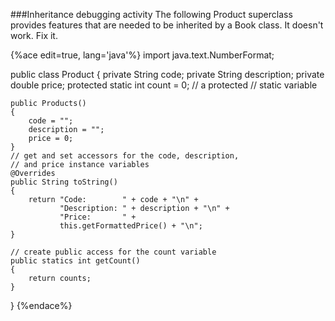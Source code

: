 <!--djw:done-->
###Inheritance debugging activity
The following Product superclass provides features that are needed to be inherited by a Book class. It doesn't work. Fix it.

{%ace edit=true, lang='java'%}
import java.text.NumberFormat;

public class Product
{
    private String code;
    private String description;
    private double price;
    protected static int count = 0;   // a protected 
                                      // static variable

    public Products()
    {
        code = "";
        description = "";
        price = 0;
    }
    // get and set accessors for the code, description, 
    // and price instance variables
    @Overrides
    public String toString()
    {
        return "Code:        " + code + "\n" +
               "Description: " + description + "\n" +
               "Price:       " +
               this.getFormattedPrice() + "\n";
    }

    // create public access for the count variable
    public statics int getCount()   
    {                              
        return counts;
    }
}
{%endace%}